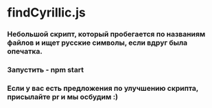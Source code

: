 # findCyrillic.js

### Небольшой скрипт, который пробегается по названиям файлов и ищет русские символы, если вдруг была опечатка.

### Запустить - npm start

### Если у вас есть предложения по улучшению скрипта, присылайте pr и мы осбудим :)

